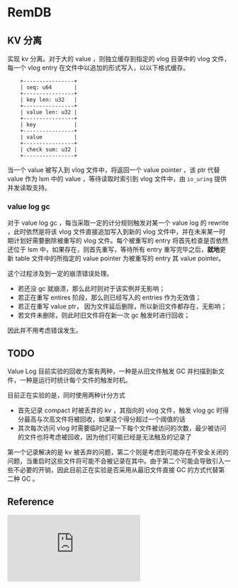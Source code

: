 # RemDB

## KV 分离

实现 kv 分离。对于大的 value ，则独立缓存到指定的 vlog 目录中的 vlog 文件，每一个 vlog entry 在文件中以追加的形式写入，以以下格式缓存。

```text
    +----------------+
    | seq: u64       |
    +----------------+
    | key len: u32   |
    +----------------+
    | value len: u32 |
    +----------------+
    | key            |
    +----------------+
    | value          |
    +----------------+
    | check sum: u32 |
    +----------------+
```

当一个 value 被写入到 vlog 文件中，将返回一个 value pointer ，该 ptr 代替 value 作为 lsm 中的 value ，等待读取时索引到 vlog 文件中，由 `io_uring` 提供并发读取支持。

### value log gc

对于 value log gc ，每当采取一定的计分规则触发对某一个 value log 的 rewrite ，此时依然是将该 vlog 文件直接追加写入到新的 vlog 文件中，并在未来某一时期计划好需要删除被重写的 vlog 文件。每个被重写的 entry 将首先检查是否依然还位于 lsm 中，如果存在，则首先重写，等待所有 entry 重写完毕之后，**就地**更新 table 文件中的所指定的 value pointer 为被重写的 entry 其 value pointer。

这个过程涉及到一定的崩溃错误处理。

- 若还没 gc 就崩溃，那么此时则对于该实例并无影响；
- 若正在重写 entires 阶段，那么则已经写入的 entries 作为无效值；
- 若正在重写 value ptr， 因为文件延后删除，所以新旧文件都存在，无影响；
- 若文件未删除，则此时旧文件将在新一次 gc 触发时进行回收；

因此并不用考虑错误发生。

## TODO

Value Log 目前实验的回收方案有两种，一种是从旧文件触发 GC 并扫描到新文件，一种是运行时统计每个文件的触发时机。

目前正在实验的是，同时使用两种计分方式

- 首先记录 compact 时被丢弃的 kv ，其指向的 vlog 文件，触发 vlog gc 时得分最高与次高文件将被回收，如果这个得分超过一个阈值的话
- 其次每次访问 vlog 时需要临时记录一下每个文件被访问的次数，最少被访问的文件也将考虑被回收，因为他们可能已经是无法触及的记录了

第一个记录解决的是 kv 被丢弃的问题，第二个则是考虑到可能存在不安全关闭的问题，当重启时这些文件将可能不会被记录在其中。由于第二个可能会导致引入一些不必要的开销，因此目前正在实验是否采用从最旧文件直接 GC 的方式代替第二种 GC 。

## Reference

![WiscKey: Separating Keys from Values  
in SSD-conscious Storage](https://www.usenix.org/system/files/conference/fast16/fast16-papers-lu.pdf)